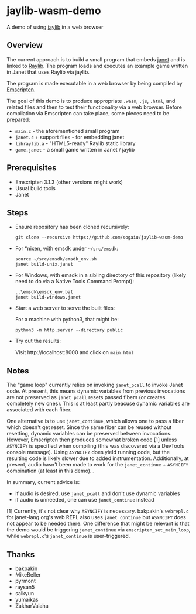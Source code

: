 # jaylib-wasm-demo

A demo of using [jaylib](https://github.com/janet-lang/jaylib) in a web browser

## Overview

The current approach is to build a small program that embeds [janet](https://janet-lang.org) and is linked to [Raylib](https://www.raylib.com/).  The program loads and executes an example game written in Janet that uses Raylib via jaylib.

The program is made executable in a web browser by being compiled by [Emscripten](https://emscripten.org/).

The goal of this demo is to produce appropriate `.wasm`, `.js`, `.html`, and related files and then to test their functionality via a web browser.  Before compilation via Emscripten can take place, some pieces need to be prepared:

* `main.c` - the aforementioned small program
* `janet.c` + support files - for embedding janet
* `libraylib.a` - "HTML5-ready" Raylib static library
* `game.janet` - a small game written in Janet / jaylib

## Prerequisites

* Emscripten 3.1.3 (other versions might work)
* Usual build tools
* Janet

## Steps

* Ensure repository has been cloned recursively:
    ```
    git clone --recursive https://github.com/sogaiu/jaylib-wasm-demo
    ```

* For *nixen, with emsdk under `~/src/emsdk`:
    ```
    source ~/src/emsdk/emsdk_env.sh
    janet build-unix.janet
    ```

* For Windows, with emsdk in a sibling directory of this repository (likely need to do via a Native Tools Command Prompt):
    ```
    ..\emsdk\emsdk_env.bat
    janet build-windows.janet
    ```

* Start a web server to serve the built files:

    For a machine with python3, that might be:
    ```
    python3 -m http.server --directory public
    ```

* Try out the results:

    Visit http://localhost:8000 and click on `main.html`

## Notes

The "game loop" currently relies on invoking `janet_pcall` to invoke
Janet code.  At present, this means dynamic variables from previous
invocations are not preserved as `janet_pcall` resets passed fibers
(or creates completely new ones).  This is at least partly beacuse
dynamic variables are associated with each fiber.

One alternative is to use `janet_continue`, which allows one to pass a
fiber which doesn't get reset.  Since the same fiber can be reused
without resetting, dynamic variables can be preserved between
invocations.  However, Emscripten then produces somewhat broken code [1]
unless `ASYNCIFY` is specified when compiling (this was discovered via
a DevTools console message).  Using `ASYNCIFY` does yield running
code, but the resulting code is likely slower due to added
instrumentation.  Additionally, at present, audio hasn't been made to
work for the `janet_continue` + `ASYNCIFY` combination (at least in
this demo)...

In summary, current advice is:

* if audio is desired, use `janet_pcall` and don't use dynamic variables
* if audio is unneeded, one can use `janet_continue` instead

[1] Currently, it's not clear why `ASYNCIFY` is necessary.  bakpakin's
    `webrepl.c` for janet-lang.org's web REPL also uses
    `janet_continue` but `ASYNCIFY` does not appear to be needed
    there.  One difference that might be relevant is that the demo
    would be triggering `janet_continue` via
    `emscripten_set_main_loop`, while `webrepl.c`'s `janet_continue`
    is user-triggered.

## Thanks

* bakpakin
* MikeBeller
* pyrmont
* raysan5
* saikyun
* yumaikas
* ZakharValaha

